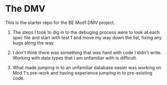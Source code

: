 # The DMV

This is the starter repo for the BE Mod1 DMV project.

1. The steps I took to dig in to the debuging process were to look at each spec file and start with test 1 and move my way down the list, fixing any bugs along the way.

2. I don't think there was something that was hard with code I didn't write. Working with data types that I am unfamiliar with is difficult.

3. What made jumping in to an unfamiliar database easier was working on Mod 1's pre-work and having experience jumping in to pre-existing code.
